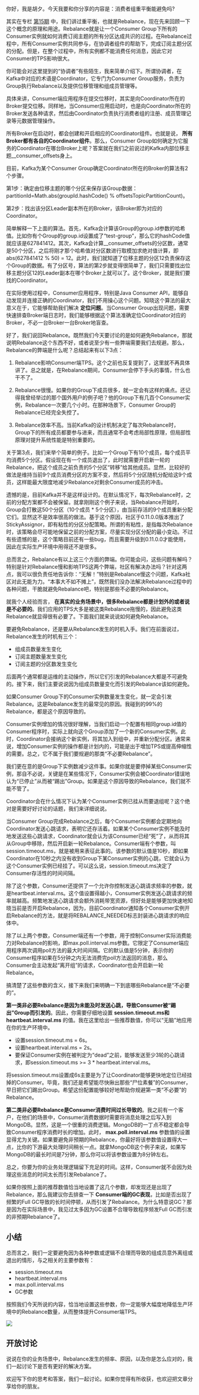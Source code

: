 你好，我是胡夕。今天我要和你分享的内容是：消费者组重平衡能避免吗?

其实在专栏 [第15期](https://time.geekbang.org/column/article/105112) 中，我们讲过重平衡，也就是Rebalance，现在先来回顾一下这个概念的原理和用途。Rebalance就是让一个Consumer Group下所有的Consumer实例就如何消费订阅主题的所有分区达成共识的过程。在Rebalance过程中，所有Consumer实例共同参与，在协调者组件的帮助下，完成订阅主题分区的分配。但是，在整个过程中，所有实例都不能消费任何消息，因此它对Consumer的TPS影响很大。

你可能会对这里提到的“协调者”有些陌生，我来简单介绍下。所谓协调者，在Kafka中对应的术语是Coordinator，它专门为Consumer Group服务，负责为Group执行Rebalance以及提供位移管理和组成员管理等。

具体来讲，Consumer端应用程序在提交位移时，其实是向Coordinator所在的Broker提交位移。同样地，当Consumer应用启动时，也是向Coordinator所在的Broker发送各种请求，然后由Coordinator负责执行消费者组的注册、成员管理记录等元数据管理操作。

所有Broker在启动时，都会创建和开启相应的Coordinator组件。也就是说， **所有Broker都有各自的Coordinator组件**。那么，Consumer Group如何确定为它服务的Coordinator在哪台Broker上呢？答案就在我们之前说过的Kafka内部位移主题\_\_consumer\_offsets身上。

目前，Kafka为某个Consumer Group确定Coordinator所在的Broker的算法有2个步骤。

第1步：确定由位移主题的哪个分区来保存该Group数据：partitionId=Math.abs(groupId.hashCode() % offsetsTopicPartitionCount)。

第2步：找出该分区Leader副本所在的Broker，该Broker即为对应的Coordinator。

简单解释一下上面的算法。首先，Kafka会计算该Group的group.id参数的哈希值。比如你有个Group的group.id设置成了“test-group”，那么它的hashCode值就应该是627841412。其次，Kafka会计算\_\_consumer\_offsets的分区数，通常是50个分区，之后将刚才那个哈希值对分区数进行取模加求绝对值计算，即abs(627841412 % 50) = 12。此时，我们就知道了位移主题的分区12负责保存这个Group的数据。有了分区号，算法的第2步就变得很简单了，我们只需要找出位移主题分区12的Leader副本在哪个Broker上就可以了。这个Broker，就是我们要找的Coordinator。

在实际使用过程中，Consumer应用程序，特别是Java Consumer API，能够自动发现并连接正确的Coordinator，我们不用操心这个问题。知晓这个算法的最大意义在于，它能够帮助我们解决 **定位问题**。当Consumer Group出现问题，需要快速排查Broker端日志时，我们能够根据这个算法准确定位Coordinator对应的Broker，不必一台Broker一台Broker地盲查。

好了，我们说回Rebalance。既然我们今天要讨论的是如何避免Rebalance，那就说明Rebalance这个东西不好，或者说至少有一些弊端需要我们去规避。那么，Rebalance的弊端是什么呢？总结起来有以下3点：

1. Rebalance影响Consumer端TPS。这个之前也反复提到了，这里就不再具体讲了。总之就是，在Rebalance期间，Consumer会停下手头的事情，什么也干不了。

2. Rebalance很慢。如果你的Group下成员很多，就一定会有这样的痛点。还记得我曾经举过的那个国外用户的例子吧？他的Group下有几百个Consumer实例，Rebalance一次要几个小时。在那种场景下，Consumer Group的Rebalance已经完全失控了。

3. Rebalance效率不高。当前Kafka的设计机制决定了每次Rebalance时，Group下的所有成员都要参与进来，而且通常不会考虑局部性原理，但局部性原理对提升系统性能是特别重要的。


关于第3点，我们来举个简单的例子。比如一个Group下有10个成员，每个成员平均消费5个分区。假设现在有一个成员退出了，此时就需要开启新一轮的Rebalance，把这个成员之前负责的5个分区“转移”给其他成员。显然，比较好的做法是维持当前9个成员消费分区的方案不变，然后将5个分区随机分配给这9个成员，这样能最大限度地减少Rebalance对剩余Consumer成员的冲击。

遗憾的是，目前Kafka并不是这样设计的。在默认情况下，每次Rebalance时，之前的分配方案都不会被保留。就拿刚刚这个例子来说，当Rebalance开始时，Group会打散这50个分区（10个成员 \* 5个分区），由当前存活的9个成员重新分配它们。显然这不是效率很高的做法。基于这个原因，社区于0.11.0.0版本推出了StickyAssignor，即有粘性的分区分配策略。所谓的有粘性，是指每次Rebalance时，该策略会尽可能地保留之前的分配方案，尽量实现分区分配的最小变动。不过有些遗憾的是，这个策略目前还有一些bug，而且需要升级到0.11.0.0才能使用，因此在实际生产环境中用得还不是很多。

总而言之，Rebalance有以上这三个方面的弊端。你可能会问，这些问题有解吗？特别是针对Rebalance慢和影响TPS这两个弊端，社区有解决办法吗？针对这两点，我可以很负责任地告诉你：“无解！”特别是Rebalance慢这个问题，Kafka社区对此无能为力。“本事大不如不摊上”，既然我们没办法解决Rebalance过程中的各种问题，干脆就避免Rebalance吧，特别是那些不必要的Rebalance。

就我个人经验而言， **在真实的业务场景中，很多Rebalance都是计划外的或者说是不必要的**。我们应用的TPS大多是被这类Rebalance拖慢的，因此避免这类Rebalance就显得很有必要了。下面我们就来说说如何避免Rebalance。

要避免Rebalance，还是要从Rebalance发生的时机入手。我们在前面说过，Rebalance发生的时机有三个：

- 组成员数量发生变化
- 订阅主题数量发生变化
- 订阅主题的分区数发生变化

后面两个通常都是运维的主动操作，所以它们引发的Rebalance大都是不可避免的。接下来，我们主要说说因为组成员数量变化而引发的Rebalance该如何避免。

如果Consumer Group下的Consumer实例数量发生变化，就一定会引发Rebalance。这是Rebalance发生的最常见的原因。我碰到的99%的Rebalance，都是这个原因导致的。

Consumer实例增加的情况很好理解，当我们启动一个配置有相同group.id值的Consumer程序时，实际上就向这个Group添加了一个新的Consumer实例。此时，Coordinator会接纳这个新实例，将其加入到组中，并重新分配分区。通常来说，增加Consumer实例的操作都是计划内的，可能是出于增加TPS或提高伸缩性的需要。总之，它不属于我们要规避的那类“不必要Rebalance”。

我们更在意的是Group下实例数减少这件事。如果你就是要停掉某些Consumer实例，那自不必说，关键是在某些情况下，Consumer实例会被Coordinator错误地认为“已停止”从而被“踢出”Group。如果是这个原因导致的Rebalance，我们就不能不管了。

Coordinator会在什么情况下认为某个Consumer实例已挂从而要退组呢？这个绝对是需要好好讨论的话题，我们来详细说说。

当Consumer Group完成Rebalance之后，每个Consumer实例都会定期地向Coordinator发送心跳请求，表明它还存活着。如果某个Consumer实例不能及时地发送这些心跳请求，Coordinator就会认为该Consumer已经“死”了，从而将其从Group中移除，然后开启新一轮Rebalance。Consumer端有个参数，叫session.timeout.ms，就是被用来表征此事的。该参数的默认值是10秒，即如果Coordinator在10秒之内没有收到Group下某Consumer实例的心跳，它就会认为这个Consumer实例已经挂了。可以这么说，session.timeout.ms决定了Consumer存活性的时间间隔。

除了这个参数，Consumer还提供了一个允许你控制发送心跳请求频率的参数，就是heartbeat.interval.ms。这个值设置得越小，Consumer实例发送心跳请求的频率就越高。频繁地发送心跳请求会额外消耗带宽资源，但好处是能够更加快速地知晓当前是否开启Rebalance，因为，目前Coordinator通知各个Consumer实例开启Rebalance的方法，就是将REBALANCE\_NEEDED标志封装进心跳请求的响应体中。

除了以上两个参数，Consumer端还有一个参数，用于控制Consumer实际消费能力对Rebalance的影响，即max.poll.interval.ms参数。它限定了Consumer端应用程序两次调用poll方法的最大时间间隔。它的默认值是5分钟，表示你的Consumer程序如果在5分钟之内无法消费完poll方法返回的消息，那么Consumer会主动发起“离开组”的请求，Coordinator也会开启新一轮Rebalance。

搞清楚了这些参数的含义，接下来我们来明确一下到底哪些Rebalance是“不必要的”。

**第一类非必要Rebalance是因为未能及时发送心跳，导致Consumer被“踢出”Group而引发的**。因此，你需要仔细地设置 **session.timeout.ms和heartbeat.interval.ms** 的值。我在这里给出一些推荐数值，你可以“无脑”地应用在你的生产环境中。

- 设置session.timeout.ms = 6s。
- 设置heartbeat.interval.ms = 2s。
- 要保证Consumer实例在被判定为“dead”之前，能够发送至少3轮的心跳请求，即session.timeout.ms >= 3 \* heartbeat.interval.ms。

将session.timeout.ms设置成6s主要是为了让Coordinator能够更快地定位已经挂掉的Consumer。毕竟，我们还是希望能尽快揪出那些“尸位素餐”的Consumer，早日把它们踢出Group。希望这份配置能够较好地帮助你规避第一类“不必要”的Rebalance。

**第二类非必要Rebalance是Consumer消费时间过长导致的**。我之前有一个客户，在他们的场景中，Consumer消费数据时需要将消息处理之后写入到MongoDB。显然，这是一个很重的消费逻辑。MongoDB的一丁点不稳定都会导致Consumer程序消费时长的增加。此时， **max.poll.interval.ms** 参数值的设置显得尤为关键。如果要避免非预期的Rebalance，你最好将该参数值设置得大一点，比你的下游最大处理时间稍长一点。就拿MongoDB这个例子来说，如果写MongoDB的最长时间是7分钟，那么你可以将该参数设置为8分钟左右。

总之，你要为你的业务处理逻辑留下充足的时间。这样，Consumer就不会因为处理这些消息的时间太长而引发Rebalance了。

如果你按照上面的推荐数值恰当地设置了这几个参数，却发现还是出现了Rebalance，那么我建议你去排查一下 **Consumer端的GC表现**，比如是否出现了频繁的Full GC导致的长时间停顿，从而引发了Rebalance。为什么特意说GC？那是因为在实际场景中，我见过太多因为GC设置不合理导致程序频发Full GC而引发的非预期Rebalance了。

## 小结

总而言之，我们一定要避免因为各种参数或逻辑不合理而导致的组成员意外离组或退出的情形，与之相关的主要参数有：

- session.timeout.ms
- heartbeat.interval.ms
- max.poll.interval.ms
- GC参数

按照我们今天所说的内容，恰当地设置这些参数，你一定能够大幅度地降低生产环境中的Rebalance数量，从而整体提升Consumer端TPS。

![](https://static001.geekbang.org/resource/image/32/d3/321c73b51f5e5c3124765101edc53ed3.jpg?wh=2069*2569)

## 开放讨论

说说在你的业务场景中，Rebalance发生的频率、原因，以及你是怎么应对的，我们一起讨论下是否有更好的解决方案。

欢迎写下你的思考和答案，我们一起讨论。如果你觉得有所收获，也欢迎把文章分享给你的朋友。